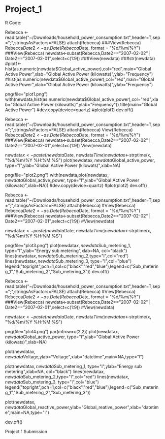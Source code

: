 Project_1
=========
R Code: 

Rebecca <- read.table("~/Downloads/household_power_consumption.txt",header=T,sep=";",stringsAsFactors=FALSE)
attach(Rebecca)
###View(Rebecca)
Rebecca$Date2 <- as.Date(Rebecca$Date, format = "%d/%m/%Y")
###View(Rebecca)
newdata<-subset(Rebecca,Date2=="2007-02-02" | Date2=="2007-02-01",select=c(1:9))
###View(newdata)
###str(newdata)
#plot1<-hist(as.numeric(newdata$Global_active_power),col="red",main="Global Active Power",xlab="Global Active Power (kilowatts)",ylab="Frequency")
#hist(as.numeric(newdata$Global_active_power),col="red",main="Global Active Power",xlab="Global Active Power (kilowatts)",ylab="Frequency")

png(file="plot1.png")
with(newdata,hist(as.numeric(newdata$Global_active_power),col="red",xlab="Global Active Power (kilowatts)",ylab="Frequency"))
title(main="Global Active Power")
#dev.copy(device=quartz)
#plot(plot1)
dev.off()

Rebecca <- read.table("~/Downloads/household_power_consumption.txt",header=T,sep=";",stringsAsFactors=FALSE)
attach(Rebecca)
View(Rebecca)
Rebecca$Date2 <- as.Date(Rebecca$Date, format = "%d/%m/%Y")
###View(Rebecca)
newdata<-subset(Rebecca,Date2=="2007-02-02" | Date2=="2007-02-01",select=c(1:9))
View(newdata)

newdata$x <- paste(newdata$Date, newdata$Time)
newdata$x<-strptime(x, "%d/%m/%Y %H:%M:%S")
plot(newdata$x, newdata$Global_active_power, type="l",ylab="Global Active Power (kilowats)",xlab=NA)

png(file="plot2.png")
with(newdata,plot(newdata$x, newdata$Global_active_power, type="l",ylab="Global Active Power (kilowats)",xlab=NA))
#dev.copy(device=quartz)
#plot(plot2)
dev.off()

Rebecca <- read.table("~/Downloads/household_power_consumption.txt",header=T,sep=";",stringsAsFactors=FALSE)
attach(Rebecca)
#View(Rebecca)
Rebecca$Date2 <- as.Date(Rebecca$Date, format = "%d/%m/%Y")
###View(Rebecca)
newdata<-subset(Rebecca,Date2=="2007-02-02" | Date2=="2007-02-01",select=c(1:9))
#View(newdata)

newdata$x <- paste(newdata$Date, newdata$Time)
newdata$x<-strptime(x, "%d/%m/%Y %H:%M:%S")

png(file="plot3.png")
plot(newdata$x, newdata$Sub_metering_1, type="l",ylab="Energy sub metering",xlab=NA, col="black")
lines(newdata$x, newdata$Sub_metering_2,type="l",col="red")
lines(newdata$x, newdata$Sub_metering_3, type="l",col="blue")
legend("topright",pch=1,col=c("black","red","blue"),legend=c("Sub_metering_1","Sub_metering_2","Sub_metering_3"))
dev.off()

Rebecca <- read.table("~/Downloads/household_power_consumption.txt",header=T,sep=";",stringsAsFactors=FALSE)
attach(Rebecca)
#View(Rebecca)
Rebecca$Date2 <- as.Date(Rebecca$Date, format = "%d/%m/%Y")
###View(Rebecca)
newdata<-subset(Rebecca,Date2=="2007-02-02" | Date2=="2007-02-01",select=c(1:9))
#View(newdata)

newdata$x <- paste(newdata$Date, newdata$Time)
newdata$x<-strptime(x, "%d/%m/%Y %H:%M:%S")

png(file="plot4.png")
par(mfrow=c(2,2))
plot(newdata$x, newdata$Global_active_power, type="l",ylab="Global Active Power (kilowats)",xlab=NA)

plot(newdata$x, newdata$Voltage,ylab="Voltage",xlab="datetime",main=NA,type="l")

plot(newdata$x, newdata$Sub_metering_1, type="l",ylab="Energy sub metering",xlab=NA, col="black")
lines(newdata$x, newdata$Sub_metering_2,type="l",col="red")
lines(newdata$x, newdata$Sub_metering_3, type="l",col="blue")
legend("topright",pch=1,col=c("black","red","blue"),legend=c("Sub_metering_1","Sub_metering_2","Sub_metering_3"))

plot(newdata$x, newdata$Global_reactive_power,ylab="Global_reative_power",xlab="datetime",main=NA,type="l")

dev.off()




Project 1 Submission 
